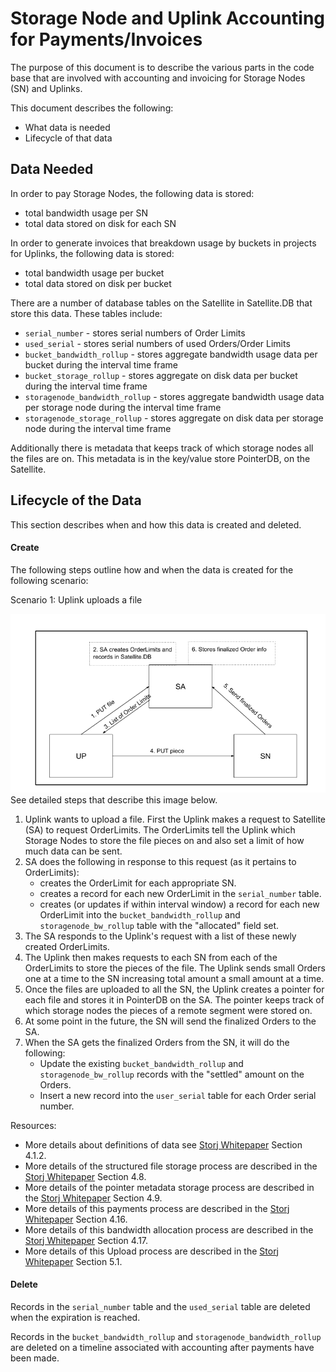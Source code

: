 # Storage Node and Uplink Accounting for Payments/Invoices

The purpose of this document is to describe the various parts in the code base that are involved with accounting and invoicing for Storage Nodes (SN) and Uplinks.

This document describes the following:
- What data is needed
- Lifecycle of that data

## Data Needed

In order to pay Storage Nodes, the following data is stored:
- total bandwidth usage per SN
- total data stored on disk for each SN

In order to generate invoices that breakdown usage by buckets in projects for Uplinks, the following data is stored:
- total bandwidth usage per bucket
- total data stored on disk per bucket

There are a number of database tables on the Satellite in Satellite.DB that store this data. These tables include:
- `serial_number` - stores serial numbers of Order Limits
- `used_serial` - stores serial numbers of used Orders/Order Limits
- `bucket_bandwidth_rollup` - stores aggregate bandwidth usage data per bucket during the interval time frame
- `bucket_storage_rollup` - stores aggregate on disk data per bucket during the interval time frame
- `storagenode_bandwidth_rollup` - stores aggregate bandwidth usage data per storage node during the interval time frame
- `storagenode_storage_rollup` - stores aggregate on disk data per storage node during the interval time frame

Additionally there is metadata that keeps track of which storage nodes all the files are on. This metadata is in the key/value store PointerDB, on the Satellite.

## Lifecycle of the Data

This section describes when and how this data is created and deleted.

#### Create

The following steps outline how and when the data is created for the following scenario:

Scenario 1: Uplink uploads a file

![storj-components-orders-flow](orders.png)
See detailed steps that describe this image below.

1. Uplink wants to upload a file. First the Uplink makes a request to Satellite (SA) to request OrderLimits. The OrderLimits tell the Uplink which Storage Nodes to store the file pieces on and also set a limit of how much data can be sent.
2. SA does the following in response to this request (as it pertains to OrderLimits):
   - creates the OrderLimit for each appropriate SN.
   - creates a record for each new OrderLimit in the `serial_number` table.
   - creates (or updates if within interval window) a record for each new OrderLimit into the `bucket_bandwidth_rollup` and `storagenode_bw_rollup` table with the "allocated" field set.
3. The SA responds to the Uplink's request with a list of these newly created OrderLimits.
4. The Uplink then makes requests to each SN from each of the OrderLimits to store the pieces of the file.  The Uplink sends small Orders one at a time to the SN increasing total amount a small amount at a time.
5. Once the files are uploaded to all the SN, the Uplink creates a pointer for each file and stores it in PointerDB on the SA. The pointer keeps track of which storage nodes the pieces of a remote segment were stored on.
6. At some point in the future, the SN will send the finalized Orders to the SA.
7. When the SA gets the finalized Orders from the SN, it will do the following:
   - Update the existing `bucket_bandwidth_rollup` and `storagenode_bw_rollup` records with the "settled" amount on the Orders.
   - Insert a new record into the `user_serial` table for each Order serial number.

Resources:
- More details about definitions of data see [Storj Whitepaper](https://storj.io/storjv3.pdf) Section 4.1.2.
- More details of the structured file storage process are described in the [Storj Whitepaper](https://storj.io/storjv3.pdf) Section 4.8.
- More details of the pointer metadata storage process are described in the [Storj Whitepaper](https://storj.io/storjv3.pdf) Section 4.9.
- More details of this payments process are described in the [Storj Whitepaper](https://storj.io/storjv3.pdf) Section 4.16.
- More details of this bandwidth allocation process are described in the [Storj Whitepaper](https://storj.io/storjv3.pdf) Section 4.17.
- More details of this Upload process are described in the [Storj Whitepaper](https://storj.io/storjv3.pdf) Section 5.1.

#### Delete

Records in the `serial_number` table and the `used_serial` table are deleted when the expiration is reached.

Records in the `bucket_bandwidth_rollup` and `storagenode_bandwidth_rollup` are deleted on a timeline associated with accounting after payments have been made.
